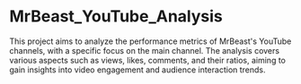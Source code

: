 # MrBeast_YouTube_Analysis
This project aims to analyze the performance metrics of MrBeast's YouTube channels, with a specific focus on the main channel. The analysis covers various aspects such as views, likes, comments, and their ratios, aiming to gain insights into video engagement and audience interaction trends.
